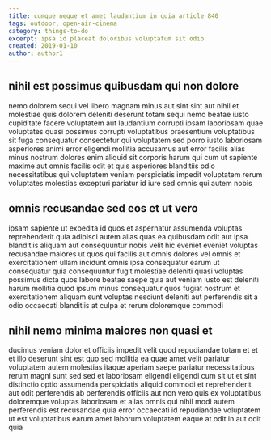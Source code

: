 ```yaml
---
title: cumque neque et amet laudantium in quia article 840
tags: outdoor, open-air-cinema
category: things-to-do
excerpt: ipsa id placeat doloribus voluptatum sit odio
created: 2019-01-10
author: author1
---
```


## nihil est possimus quibusdam qui non dolore

nemo dolorem sequi vel libero magnam minus aut sint sint aut nihil et molestiae quis dolorem deleniti deserunt totam sequi nemo beatae iusto cupiditate facere voluptatem aut laudantium corrupti ipsam laboriosam quae voluptates quasi possimus corrupti voluptatibus praesentium voluptatibus sit fuga consequatur consectetur qui voluptatem sed porro iusto laboriosam asperiores animi error eligendi mollitia accusamus aut error facilis alias minus nostrum dolores enim aliquid sit corporis harum qui cum ut sapiente maxime aut omnis facilis odit et quis asperiores blanditiis odio necessitatibus qui voluptatem veniam perspiciatis impedit voluptatem rerum voluptates molestias excepturi pariatur id iure sed omnis qui autem nobis

## omnis recusandae sed eos et ut vero

ipsam sapiente ut expedita id quos et aspernatur assumenda voluptas reprehenderit quia adipisci autem alias quas ea quibusdam odit aut ipsa blanditiis aliquam aut consequuntur nobis velit hic eveniet eveniet voluptas recusandae maiores ut quos qui facilis aut omnis dolores vel omnis et exercitationem ullam incidunt omnis ipsa consequatur earum ut consequatur quia consequuntur fugit molestiae deleniti quasi voluptas possimus dicta quos labore beatae saepe quia aut veniam iusto est deleniti harum mollitia quod ipsum minus consequatur quos fugiat nostrum et exercitationem aliquam sunt voluptas nesciunt deleniti aut perferendis sit a odio occaecati blanditiis at culpa et rerum doloremque commodi

## nihil nemo minima maiores non quasi et

ducimus veniam dolor et officiis impedit velit quod repudiandae totam et et et illo deserunt sint est quo sed mollitia ea quae amet velit pariatur voluptatem autem molestias itaque aperiam saepe pariatur necessitatibus rerum magni sunt sed sed et laboriosam eligendi eligendi cum sit ut et sint distinctio optio assumenda perspiciatis aliquid commodi et reprehenderit aut odit perferendis ab perferendis officiis aut non vero quis ex voluptatibus doloremque voluptas laboriosam et alias omnis qui nihil modi autem perferendis est recusandae quia error occaecati id repudiandae voluptatem ut est voluptatibus earum amet laborum voluptatem eaque at odit in aut odit quia
